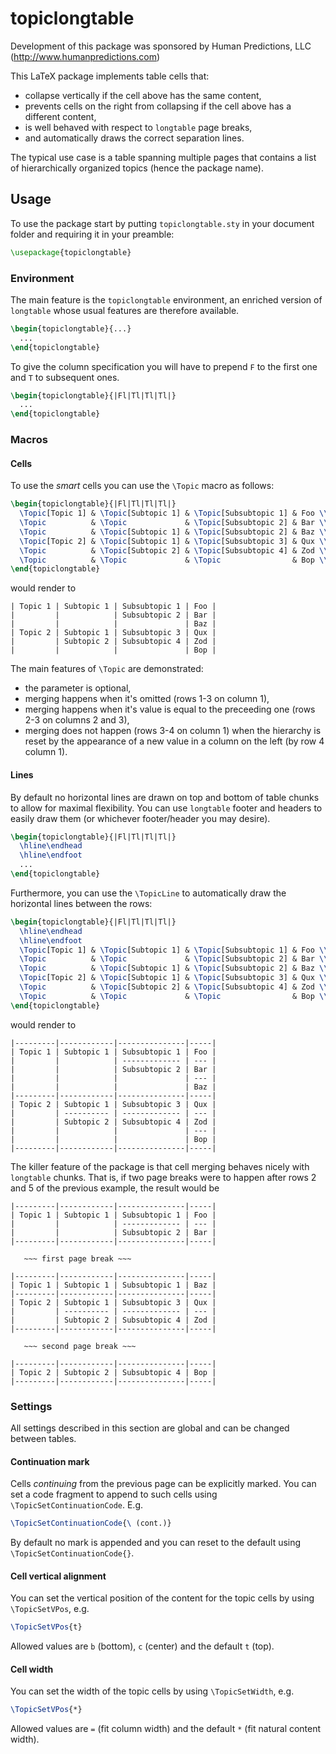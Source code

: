# topiclongtable

Development of this package was sponsored by Human Predictions, LLC (<http://www.humanpredictions.com>)

This LaTeX package implements table cells that:

* collapse vertically if the cell above has the same content,
* prevents cells on the right from collapsing if the cell above has a different content,
* is well behaved with respect to `longtable` page breaks,
* and automatically draws the correct separation lines.

The typical use case is a table spanning multiple pages that contains a list of hierarchically organized topics (hence the package name).

## Usage

To use the package start by putting `topiclongtable.sty` in your document folder and requiring it in your preamble:

```tex
\usepackage{topiclongtable}
```

### Environment

The main feature is the `topiclongtable` environment, an enriched version of `longtable` whose usual features are therefore available.

```tex
\begin{topiclongtable}{...}
  ...
\end{topiclongtable}
```

To give the column specification you will have to prepend `F` to the first one and `T` to subsequent ones.

```tex
\begin{topiclongtable}{|Fl|Tl|Tl|Tl|}
  ...
\end{topiclongtable}
```

### Macros

#### Cells

To use the _smart_ cells you can use the `\Topic` macro as follows:

```tex
\begin{topiclongtable}{|Fl|Tl|Tl|Tl|}
  \Topic[Topic 1] & \Topic[Subtopic 1] & \Topic[Subsubtopic 1] & Foo \\
  \Topic          & \Topic             & \Topic[Subsubtopic 2] & Bar \\ 
  \Topic          & \Topic[Subtopic 1] & \Topic[Subsubtopic 2] & Baz \\ 
  \Topic[Topic 2] & \Topic[Subtopic 1] & \Topic[Subsubtopic 3] & Qux \\ 
  \Topic          & \Topic[Subtopic 2] & \Topic[Subsubtopic 4] & Zod \\ 
  \Topic          & \Topic             & \Topic                & Bop \\
\end{topiclongtable}
```

would render to

```
| Topic 1 | Subtopic 1 | Subsubtopic 1 | Foo |
|         |            | Subsubtopic 2 | Bar |
|         |            |               | Baz |
| Topic 2 | Subtopic 1 | Subsubtopic 3 | Qux |
|         | Subtopic 2 | Subsubtopic 4 | Zod |
|         |            |               | Bop |
```

The main features of `\Topic` are demonstrated:

* the parameter is optional,
* merging happens when it's omitted (rows 1-3 on column 1),
* merging happens when it's value is equal to the preceeding one (rows 2-3 on columns 2 and 3),
* merging does not happen (rows 3-4 on column 1) when the hierarchy is reset by the appearance of a new value in a column on the left (by row 4 column 1).

#### Lines

By default no horizontal lines are drawn on top and bottom of table chunks to allow for maximal flexibility. You can use `longtable` footer and headers to easily draw them (or whichever footer/header you may desire).

```tex
\begin{topiclongtable}{|Fl|Tl|Tl|Tl|}
  \hline\endhead
  \hline\endfoot
  ...
\end{topiclongtable}
```

Furthermore, you can use the `\TopicLine` to automatically draw the horizontal lines between the rows:

```tex
\begin{topiclongtable}{|Fl|Tl|Tl|Tl|}
  \hline\endhead
  \hline\endfoot
  \Topic[Topic 1] & \Topic[Subtopic 1] & \Topic[Subsubtopic 1] & Foo \\
  \Topic          & \Topic             & \Topic[Subsubtopic 2] & Bar \\ 
  \Topic          & \Topic[Subtopic 1] & \Topic[Subsubtopic 2] & Baz \\ 
  \Topic[Topic 2] & \Topic[Subtopic 1] & \Topic[Subsubtopic 3] & Qux \\ 
  \Topic          & \Topic[Subtopic 2] & \Topic[Subsubtopic 4] & Zod \\ 
  \Topic          & \Topic             & \Topic                & Bop \\
\end{topiclongtable}
```

would render to

```
|---------|------------|---------------|-----|
| Topic 1 | Subtopic 1 | Subsubtopic 1 | Foo |
|         |            | ------------- | --- |
|         |            | Subsubtopic 2 | Bar |
|         |            |               | --- |
|         |            |               | Baz |
|---------|------------|---------------|-----|
| Topic 2 | Subtopic 1 | Subsubtopic 3 | Qux |
|         | ---------- | ------------- | --- |
|         | Subtopic 2 | Subsubtopic 4 | Zod |
|         |            |               | --- |
|         |            |               | Bop |
|---------|------------|---------------|-----|
```

The killer feature of the package is that cell merging behaves nicely with `longtable` chunks. That is, if two page breaks were to happen after rows 2 and 5 of the previous example, the result would be

```
|---------|------------|---------------|-----|
| Topic 1 | Subtopic 1 | Subsubtopic 1 | Foo |
|         |            | ------------- | --- |
|         |            | Subsubtopic 2 | Bar |
|---------|------------|---------------|-----|

   ~~~ first page break ~~~

|---------|------------|---------------|-----|
| Topic 1 | Subtopic 1 | Subsubtopic 1 | Baz |
|---------|------------|---------------|-----|
| Topic 2 | Subtopic 1 | Subsubtopic 3 | Qux |
|         | ---------- | ------------- | --- |
|         | Subtopic 2 | Subsubtopic 4 | Zod |
|---------|------------|---------------|-----|

   ~~~ second page break ~~~

|---------|------------|---------------|-----|
| Topic 2 | Subtopic 2 | Subsubtopic 4 | Bop |
|---------|------------|---------------|-----|

```

### Settings

All settings described in this section are global and can be changed between tables.

#### Continuation mark

Cells _continuing_ from the previous page can be explicitly marked.
You can set a code fragment to append to such cells using `\TopicSetContinuationCode`.
E.g. 

```tex
\TopicSetContinuationCode{\ (cont.)}
```

By default no mark is appended and you can reset to the default using `\TopicSetContinuationCode{}`.

#### Cell vertical alignment

You can set the vertical position of the content for the topic cells by using `\TopicSetVPos`, e.g.

```tex
\TopicSetVPos{t}
```

Allowed values are `b` (bottom), `c` (center) and the default `t` (top).

#### Cell width

You can set the width of the topic cells by using `\TopicSetWidth`, e.g.

```tex
\TopicSetVPos{*}
```

Allowed values are `=` (fit column width) and the default `*` (fit natural content width).

